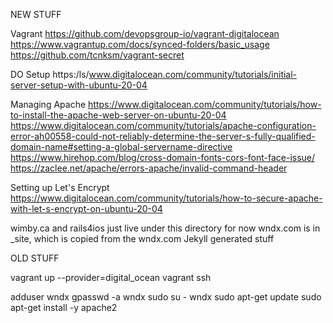 NEW STUFF

Vagrant
https://github.com/devopsgroup-io/vagrant-digitalocean
https://www.vagrantup.com/docs/synced-folders/basic_usage
https://github.com/tcnksm/vagrant-secret

DO Setup
https:/ls/www.digitalocean.com/community/tutorials/initial-server-setup-with-ubuntu-20-04

Managing Apache
https://www.digitalocean.com/community/tutorials/how-to-install-the-apache-web-server-on-ubuntu-20-04
https://www.digitalocean.com/community/tutorials/apache-configuration-error-ah00558-could-not-reliably-determine-the-server-s-fully-qualified-domain-name#setting-a-global-servername-directive
https://www.hirehop.com/blog/cross-domain-fonts-cors-font-face-issue/
https://zaclee.net/apache/errors-apache/invalid-command-header

Setting up Let's Encrypt
https://www.digitalocean.com/community/tutorials/how-to-secure-apache-with-let-s-encrypt-on-ubuntu-20-04

wimby.ca and rails4ios just live under this directory for now
wndx.com is in _site, which is copied from the wndx.com Jekyll generated stuff

OLD STUFF

vagrant up --provider=digital_ocean
vagrant ssh

adduser wndx
gpasswd -a wndx sudo
su - wndx
sudo apt-get update
sudo apt-get install -y apache2

